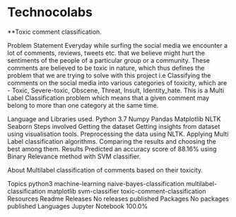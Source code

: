 # Technocolabs
**Toxic comment classification.

Problem Statement
Everyday while surfing the social media we encounter a lot of comments, reviews, tweets etc. that we believe might hurt the sentiments of the people of a particular group or a community. These comments are believed to be toxic in nature, which thus defines the problem that we are trying to solve with this project i.e Classifying the comments on the social media into various categories of toxicity, which are - Toxic, Severe-toxic, Obscene, Threat, Insult, Identity_hate. This is a Multi Label Classification problem which means that a given comment may belong to more than one category at the same time.

Language and Libraries used.
Python 3.7
Numpy
Pandas
Matplotlib
NLTK
Seaborn
Steps involved
Getting the dataset
Getting insights from dataset using visualisation tools.
Preprocessing the data using NLTK.
Applying Multi Label classification algorithms.
Comparing the results and choosing the best among them.
Results
Predicted an accuracy score of 88.16% using Binary Relevance method with SVM classifier.

About
Multilabel classification of comments based on their toxicity.

Topics
python3 machine-learning naive-bayes-classification multilabel-classification matplotlib svm-classifier toxic-comment-classification
Resources
 Readme
Releases
No releases published
Packages
No packages published
Languages
Jupyter Notebook
100.0%
